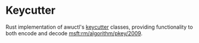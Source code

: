 # Keycutter

Rust implementation of awuctl's [keycutter](https://github.com/awuctl/licensing-stuff) classes, providing functionality to both encode and decode [msft:rm/algorithm/pkey/2009](https://patents.google.com/patent/US8984293B2).